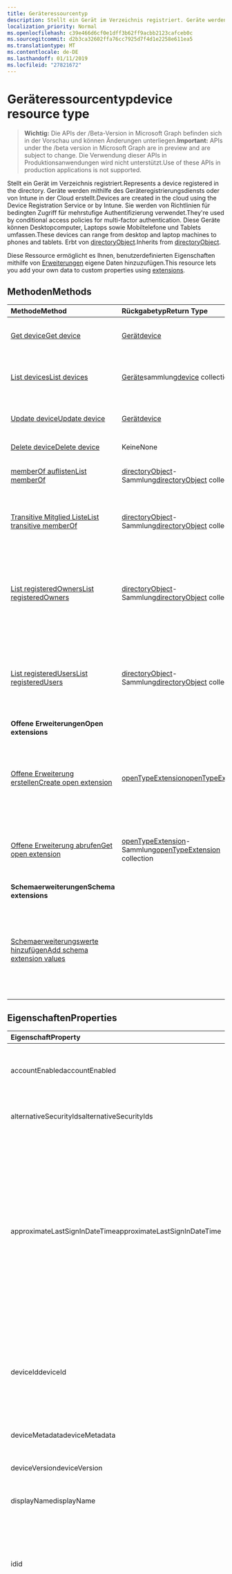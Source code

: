 ```yaml
---
title: Geräteressourcentyp
description: Stellt ein Gerät im Verzeichnis registriert. Geräte werden mithilfe des Geräteregistrierungsdiensts oder von Intune in der Cloud erstellt. Sie werden von Richtlinien für bedingten Zugriff für mehrstufige Authentifizierung verwendet. Diese Geräte können Desktopcomputer, Laptops sowie Mobiltelefone und Tablets umfassen. Erbt von directoryObject.
localization_priority: Normal
ms.openlocfilehash: c39e466d6cf0e1dff3b62ff9acbb2123cafceb0c
ms.sourcegitcommit: d2b3ca32602ffa76cc7925d7f4d1e2258e611ea5
ms.translationtype: MT
ms.contentlocale: de-DE
ms.lasthandoff: 01/11/2019
ms.locfileid: "27821672"
---
```

# <a name="device-resource-type"></a><span data-ttu-id="dc2c1-107">Geräteressourcentyp</span><span class="sxs-lookup"><span data-stu-id="dc2c1-107">device resource type</span></span>

> <span data-ttu-id="dc2c1-108">**Wichtig:** Die APIs der /Beta-Version in Microsoft Graph befinden sich in der Vorschau und können Änderungen unterliegen.</span><span class="sxs-lookup"><span data-stu-id="dc2c1-108">**Important:** APIs under the /beta version in Microsoft Graph are in preview and are subject to change.</span></span> <span data-ttu-id="dc2c1-109">Die Verwendung dieser APIs in Produktionsanwendungen wird nicht unterstützt.</span><span class="sxs-lookup"><span data-stu-id="dc2c1-109">Use of these APIs in production applications is not supported.</span></span>

<span data-ttu-id="dc2c1-110">Stellt ein Gerät im Verzeichnis registriert.</span><span class="sxs-lookup"><span data-stu-id="dc2c1-110">Represents a device registered in the directory.</span></span> <span data-ttu-id="dc2c1-111">Geräte werden mithilfe des Geräteregistrierungsdiensts oder von Intune in der Cloud erstellt.</span><span class="sxs-lookup"><span data-stu-id="dc2c1-111">Devices are created in the cloud using the Device Registration Service or by Intune.</span></span> <span data-ttu-id="dc2c1-112">Sie werden von Richtlinien für bedingten Zugriff für mehrstufige Authentifizierung verwendet.</span><span class="sxs-lookup"><span data-stu-id="dc2c1-112">They're used by conditional access policies for multi-factor authentication.</span></span> <span data-ttu-id="dc2c1-113">Diese Geräte können Desktopcomputer, Laptops sowie Mobiltelefone und Tablets umfassen.</span><span class="sxs-lookup"><span data-stu-id="dc2c1-113">These devices can range from desktop and laptop machines to phones and tablets.</span></span> <span data-ttu-id="dc2c1-114">Erbt von [directoryObject](directoryobject.md).</span><span class="sxs-lookup"><span data-stu-id="dc2c1-114">Inherits from [directoryObject](directoryobject.md).</span></span>

<span data-ttu-id="dc2c1-115">Diese Ressource ermöglicht es Ihnen, benutzerdefinierten Eigenschaften mithilfe von [Erweiterungen](/graph/extensibility-overview) eigene Daten hinzuzufügen.</span><span class="sxs-lookup"><span data-stu-id="dc2c1-115">This resource lets you add your own data to custom properties using [extensions](/graph/extensibility-overview).</span></span>

## <a name="methods"></a><span data-ttu-id="dc2c1-116">Methoden</span><span class="sxs-lookup"><span data-stu-id="dc2c1-116">Methods</span></span>

| <span data-ttu-id="dc2c1-117">Methode</span><span class="sxs-lookup"><span data-stu-id="dc2c1-117">Method</span></span>       | <span data-ttu-id="dc2c1-118">Rückgabetyp</span><span class="sxs-lookup"><span data-stu-id="dc2c1-118">Return Type</span></span>  |<span data-ttu-id="dc2c1-119">Beschreibung</span><span class="sxs-lookup"><span data-stu-id="dc2c1-119">Description</span></span>|
|:---------------|:--------|:----------|
|[<span data-ttu-id="dc2c1-120">Get device</span><span class="sxs-lookup"><span data-stu-id="dc2c1-120">Get device</span></span>](../api/device-get.md) | [<span data-ttu-id="dc2c1-121">Gerät</span><span class="sxs-lookup"><span data-stu-id="dc2c1-121">device</span></span>](device.md) |<span data-ttu-id="dc2c1-122">Lesen Sie Eigenschaften und Beziehungen des Geräts-Objekts.</span><span class="sxs-lookup"><span data-stu-id="dc2c1-122">Read properties and relationships of device object.</span></span>|
|[<span data-ttu-id="dc2c1-123">List devices</span><span class="sxs-lookup"><span data-stu-id="dc2c1-123">List devices</span></span>](../api/device-list.md) | <span data-ttu-id="dc2c1-124">[Geräte](device.md)sammlung</span><span class="sxs-lookup"><span data-stu-id="dc2c1-124">[device](device.md) collection</span></span>| <span data-ttu-id="dc2c1-125">Dient zum Abrufen einer Liste von Geräten, die in dem Verzeichnis registriert sind.</span><span class="sxs-lookup"><span data-stu-id="dc2c1-125">Retrieve a list of devices registered in the directory.</span></span> |
|[<span data-ttu-id="dc2c1-126">Update device</span><span class="sxs-lookup"><span data-stu-id="dc2c1-126">Update device</span></span>](../api/device-update.md) | [<span data-ttu-id="dc2c1-127">Gerät</span><span class="sxs-lookup"><span data-stu-id="dc2c1-127">device</span></span>](device.md)  |<span data-ttu-id="dc2c1-128">Aktualisieren Sie die Eigenschaften des Geräts-Objekts.</span><span class="sxs-lookup"><span data-stu-id="dc2c1-128">Update the properties of the device object.</span></span> |
|[<span data-ttu-id="dc2c1-129">Delete device</span><span class="sxs-lookup"><span data-stu-id="dc2c1-129">Delete device</span></span>](../api/device-delete.md) | <span data-ttu-id="dc2c1-130">Keine</span><span class="sxs-lookup"><span data-stu-id="dc2c1-130">None</span></span> |<span data-ttu-id="dc2c1-131">Das Objekt zu löschen.</span><span class="sxs-lookup"><span data-stu-id="dc2c1-131">Delete the device object.</span></span> |
|[<span data-ttu-id="dc2c1-132">memberOf auflisten</span><span class="sxs-lookup"><span data-stu-id="dc2c1-132">List memberOf</span></span>](../api/device-list-memberof.md) |<span data-ttu-id="dc2c1-133">[directoryObject](directoryobject.md)-Sammlung</span><span class="sxs-lookup"><span data-stu-id="dc2c1-133">[directoryObject](directoryobject.md) collection</span></span>| <span data-ttu-id="dc2c1-134">Auflisten der Gruppen, denen das Gerät ein direktes Mitglied ist.</span><span class="sxs-lookup"><span data-stu-id="dc2c1-134">List the groups that the device is a direct member of.</span></span> |
|[<span data-ttu-id="dc2c1-135">Transitive Mitglied Liste</span><span class="sxs-lookup"><span data-stu-id="dc2c1-135">List transitive memberOf</span></span>](../api/device-list-transitivememberof.md) |<span data-ttu-id="dc2c1-136">[directoryObject](directoryobject.md)-Sammlung</span><span class="sxs-lookup"><span data-stu-id="dc2c1-136">[directoryObject](directoryobject.md) collection</span></span>| <span data-ttu-id="dc2c1-137">Auflisten der Gruppen, denen das Gerät ein Mitglied ist.</span><span class="sxs-lookup"><span data-stu-id="dc2c1-137">List the groups that the device is a member of.</span></span> <span data-ttu-id="dc2c1-138">Dieser Vorgang ist transitiv.</span><span class="sxs-lookup"><span data-stu-id="dc2c1-138">This operation is transitive.</span></span> |
|[<span data-ttu-id="dc2c1-139">List registeredOwners</span><span class="sxs-lookup"><span data-stu-id="dc2c1-139">List registeredOwners</span></span>](../api/device-list-registeredowners.md) |<span data-ttu-id="dc2c1-140">[directoryObject](directoryobject.md)-Sammlung</span><span class="sxs-lookup"><span data-stu-id="dc2c1-140">[directoryObject](directoryobject.md) collection</span></span>| <span data-ttu-id="dc2c1-141">Dient zum Abrufen der Benutzer, die registrierte Besitzer des Geräts in der registeredOwners-Navigationseigenschaft sind.</span><span class="sxs-lookup"><span data-stu-id="dc2c1-141">Get the users that are registered owners of the device from the registeredOwners navigation property.</span></span>|
|[<span data-ttu-id="dc2c1-142">List registeredUsers</span><span class="sxs-lookup"><span data-stu-id="dc2c1-142">List registeredUsers</span></span>](../api/device-list-registeredusers.md) |<span data-ttu-id="dc2c1-143">[directoryObject](directoryobject.md)-Sammlung</span><span class="sxs-lookup"><span data-stu-id="dc2c1-143">[directoryObject](directoryobject.md) collection</span></span>| <span data-ttu-id="dc2c1-144">Dient zum Abrufen registrierter Benutzer des Geräts aus der registeredUsers-Navigationseigenschaft.</span><span class="sxs-lookup"><span data-stu-id="dc2c1-144">Get the registered users of the device from the registeredUsers navigation property.</span></span>|
|<span data-ttu-id="dc2c1-145">**Offene Erweiterungen**</span><span class="sxs-lookup"><span data-stu-id="dc2c1-145">**Open extensions**</span></span>| | |
|[<span data-ttu-id="dc2c1-146">Offene Erweiterung erstellen</span><span class="sxs-lookup"><span data-stu-id="dc2c1-146">Create open extension</span></span>](../api/opentypeextension-post-opentypeextension.md) |[<span data-ttu-id="dc2c1-147">openTypeExtension</span><span class="sxs-lookup"><span data-stu-id="dc2c1-147">openTypeExtension</span></span>](opentypeextension.md)| <span data-ttu-id="dc2c1-148">Erstellt eine offene Erweiterung und fügt benutzerdefinierte Eigenschaften zu einer neuen oder vorhandenen Ressource hinzu.</span><span class="sxs-lookup"><span data-stu-id="dc2c1-148">Create an open extension and add custom properties to a new or existing resource.</span></span>|
|[<span data-ttu-id="dc2c1-149">Offene Erweiterung abrufen</span><span class="sxs-lookup"><span data-stu-id="dc2c1-149">Get open extension</span></span>](../api/opentypeextension-get.md) |<span data-ttu-id="dc2c1-150">[openTypeExtension](opentypeextension.md)-Sammlung</span><span class="sxs-lookup"><span data-stu-id="dc2c1-150">[openTypeExtension](opentypeextension.md) collection</span></span>| <span data-ttu-id="dc2c1-151">Dient zum Abrufen einer offenen Erweiterung, die durch den Erweiterungsnamen identifiziert wird.</span><span class="sxs-lookup"><span data-stu-id="dc2c1-151">Get an open extension identified by the extension name.</span></span>|
|<span data-ttu-id="dc2c1-152">**Schemaerweiterungen**</span><span class="sxs-lookup"><span data-stu-id="dc2c1-152">**Schema extensions**</span></span>| | |
|[<span data-ttu-id="dc2c1-153">Schemaerweiterungswerte hinzufügen</span><span class="sxs-lookup"><span data-stu-id="dc2c1-153">Add schema extension values</span></span>](/graph/extensibility-schema-groups) || <span data-ttu-id="dc2c1-154">Dient zum Erstellen einer Schemaerweiterungsdefinition und anschließenden Verwenden der Definition zum Hinzufügen benutzerdefinierter typisierter Daten zu einer Ressource.</span><span class="sxs-lookup"><span data-stu-id="dc2c1-154">Create a schema extension definition and then use it to add custom typed data to a resource.</span></span>|

## <a name="properties"></a><span data-ttu-id="dc2c1-155">Eigenschaften</span><span class="sxs-lookup"><span data-stu-id="dc2c1-155">Properties</span></span>
| <span data-ttu-id="dc2c1-156">Eigenschaft</span><span class="sxs-lookup"><span data-stu-id="dc2c1-156">Property</span></span>     | <span data-ttu-id="dc2c1-157">Typ</span><span class="sxs-lookup"><span data-stu-id="dc2c1-157">Type</span></span>   |<span data-ttu-id="dc2c1-158">Beschreibung</span><span class="sxs-lookup"><span data-stu-id="dc2c1-158">Description</span></span>|
|:---------------|:--------|:----------|
|<span data-ttu-id="dc2c1-159">accountEnabled</span><span class="sxs-lookup"><span data-stu-id="dc2c1-159">accountEnabled</span></span>|<span data-ttu-id="dc2c1-160">Boolean</span><span class="sxs-lookup"><span data-stu-id="dc2c1-160">Boolean</span></span>| <span data-ttu-id="dc2c1-161">**true**, wenn das Konto aktiviert ist; andernfalls **false**.</span><span class="sxs-lookup"><span data-stu-id="dc2c1-161">**true** if the account is enabled; otherwise, **false**.</span></span> <span data-ttu-id="dc2c1-162">Der Standardwert ist true.</span><span class="sxs-lookup"><span data-stu-id="dc2c1-162">default is true.</span></span>|
|<span data-ttu-id="dc2c1-163">alternativeSecurityIds</span><span class="sxs-lookup"><span data-stu-id="dc2c1-163">alternativeSecurityIds</span></span>|<span data-ttu-id="dc2c1-164">alternativeSecurityId-Sammlung</span><span class="sxs-lookup"><span data-stu-id="dc2c1-164">alternativeSecurityId collection</span></span>| <span data-ttu-id="dc2c1-165">Nur für internen Gebrauch.</span><span class="sxs-lookup"><span data-stu-id="dc2c1-165">For internal use only.</span></span> <span data-ttu-id="dc2c1-166">Lässt keine Nullwerte zu.</span><span class="sxs-lookup"><span data-stu-id="dc2c1-166">Not nullable.</span></span> |
|<span data-ttu-id="dc2c1-167">approximateLastSignInDateTime</span><span class="sxs-lookup"><span data-stu-id="dc2c1-167">approximateLastSignInDateTime</span></span>|<span data-ttu-id="dc2c1-168">DateTimeOffset</span><span class="sxs-lookup"><span data-stu-id="dc2c1-168">DateTimeOffset</span></span>| <span data-ttu-id="dc2c1-169">Der Timestamp-Typ stellt die Datums- und Uhrzeitinformationen mithilfe des ISO 8601-Formats dar und wird immer in UTC-Zeit angegeben.</span><span class="sxs-lookup"><span data-stu-id="dc2c1-169">The Timestamp type represents date and time information using ISO 8601 format and is always in UTC time.</span></span> <span data-ttu-id="dc2c1-170">Mitternacht UTC-Zeit am 1. Januar 2014 würde z. B. wie folgt aussehen: `'2014-01-01T00:00:00Z'`.</span><span class="sxs-lookup"><span data-stu-id="dc2c1-170">For example, midnight UTC on Jan 1, 2014 would look like this: `'2014-01-01T00:00:00Z'`.</span></span> <span data-ttu-id="dc2c1-171">Schreibgeschützt.</span><span class="sxs-lookup"><span data-stu-id="dc2c1-171">Read-only.</span></span> |
|<span data-ttu-id="dc2c1-172">deviceId</span><span class="sxs-lookup"><span data-stu-id="dc2c1-172">deviceId</span></span>|<span data-ttu-id="dc2c1-173">Guid</span><span class="sxs-lookup"><span data-stu-id="dc2c1-173">Guid</span></span>| <span data-ttu-id="dc2c1-174">Der eindeutige Bezeichner, der vom Azure-Geräteregistrierungsdienst bei der Registrierung festgelegt wird.</span><span class="sxs-lookup"><span data-stu-id="dc2c1-174">Unique identifier set by Azure Device Registration Service at the time of registration.</span></span> |
|<span data-ttu-id="dc2c1-175">deviceMetadata</span><span class="sxs-lookup"><span data-stu-id="dc2c1-175">deviceMetadata</span></span>|<span data-ttu-id="dc2c1-176">String</span><span class="sxs-lookup"><span data-stu-id="dc2c1-176">String</span></span>| <span data-ttu-id="dc2c1-177">Nur für internen Gebrauch.</span><span class="sxs-lookup"><span data-stu-id="dc2c1-177">For internal use only.</span></span> <span data-ttu-id="dc2c1-178">Auf Null festgelegt.</span><span class="sxs-lookup"><span data-stu-id="dc2c1-178">Set to null.</span></span> |
|<span data-ttu-id="dc2c1-179">deviceVersion</span><span class="sxs-lookup"><span data-stu-id="dc2c1-179">deviceVersion</span></span>|<span data-ttu-id="dc2c1-180">Int32</span><span class="sxs-lookup"><span data-stu-id="dc2c1-180">Int32</span></span>| <span data-ttu-id="dc2c1-181">Nur für internen Gebrauch.</span><span class="sxs-lookup"><span data-stu-id="dc2c1-181">For internal use only.</span></span> |
|<span data-ttu-id="dc2c1-182">displayName</span><span class="sxs-lookup"><span data-stu-id="dc2c1-182">displayName</span></span>|<span data-ttu-id="dc2c1-183">String</span><span class="sxs-lookup"><span data-stu-id="dc2c1-183">String</span></span>| <span data-ttu-id="dc2c1-p109">Der Anzeigename für das Gerät. Erforderlich.</span><span class="sxs-lookup"><span data-stu-id="dc2c1-p109">The display name for the device. Required.</span></span> |
|<span data-ttu-id="dc2c1-186">id</span><span class="sxs-lookup"><span data-stu-id="dc2c1-186">id</span></span>|<span data-ttu-id="dc2c1-187">String</span><span class="sxs-lookup"><span data-stu-id="dc2c1-187">String</span></span>|<span data-ttu-id="dc2c1-p110">Die eindeutige ID für das Gerät. Geerbt von [directoryObject](directoryobject.md). Schlüssel, lässt keine Nullwerte zu. Schreibgeschützt.</span><span class="sxs-lookup"><span data-stu-id="dc2c1-p110">The unique identifier for the device. Inherited from [directoryObject](directoryobject.md). Key, Not nullable. Read-only.</span></span>|
|<span data-ttu-id="dc2c1-192">isCompliant</span><span class="sxs-lookup"><span data-stu-id="dc2c1-192">isCompliant</span></span>|<span data-ttu-id="dc2c1-193">Boolean</span><span class="sxs-lookup"><span data-stu-id="dc2c1-193">Boolean</span></span>|<span data-ttu-id="dc2c1-194">**true**, wenn das Gerät den Richtlinien für mobile Geräteverwaltung ( Mobile Device Management, MDM) entspricht; andernfalls **false**.</span><span class="sxs-lookup"><span data-stu-id="dc2c1-194">**true** if the device complies with Mobile Device Management (MDM) policies; otherwise, **false**.</span></span> <span data-ttu-id="dc2c1-195">Schreibgeschützt.</span><span class="sxs-lookup"><span data-stu-id="dc2c1-195">Read-only.</span></span> <span data-ttu-id="dc2c1-196">Dies kann nur durch Intune für einen beliebigen Gerätetyp Betriebssystem oder durch eine [genehmigt MDM-app](https://docs.microsoft.com/windows/client-management/mdm/azure-active-directory-integration-with-mdm) für Windows-Betriebssystem Geräte aktualisiert werden.</span><span class="sxs-lookup"><span data-stu-id="dc2c1-196">This can only be updated by Intune for any device OS type or by an [approved MDM app](https://docs.microsoft.com/windows/client-management/mdm/azure-active-directory-integration-with-mdm) for Windows OS devices.</span></span>|
|<span data-ttu-id="dc2c1-197">isManaged</span><span class="sxs-lookup"><span data-stu-id="dc2c1-197">isManaged</span></span>|<span data-ttu-id="dc2c1-198">Boolean</span><span class="sxs-lookup"><span data-stu-id="dc2c1-198">Boolean</span></span>|<span data-ttu-id="dc2c1-199">**true**, wenn das Gerät durch die mobile Geräteverwaltungs-App verwaltet wird; andernfalls **false**.</span><span class="sxs-lookup"><span data-stu-id="dc2c1-199">**true** if the device is managed by a Mobile Device Management (MDM) app; otherwise, **false**.</span></span> <span data-ttu-id="dc2c1-200">Dies kann nur durch Intune für einen beliebigen Gerätetyp Betriebssystem oder durch eine [genehmigt MDM-app](https://docs.microsoft.com/windows/client-management/mdm/azure-active-directory-integration-with-mdm) für Windows-Betriebssystem Geräte aktualisiert werden.</span><span class="sxs-lookup"><span data-stu-id="dc2c1-200">This can only be updated by Intune for any device OS type or by an [approved MDM app](https://docs.microsoft.com/windows/client-management/mdm/azure-active-directory-integration-with-mdm) for Windows OS devices.</span></span> |
|<span data-ttu-id="dc2c1-201">onPremisesLastSyncDateTime</span><span class="sxs-lookup"><span data-stu-id="dc2c1-201">onPremisesLastSyncDateTime</span></span>|<span data-ttu-id="dc2c1-202">DateTimeOffset</span><span class="sxs-lookup"><span data-stu-id="dc2c1-202">DateTimeOffset</span></span>|<span data-ttu-id="dc2c1-203">Der Zeitpunkt der letzten Synchronisierung des Objekts mit dem lokalen Verzeichnis. Der Timestamp-Typ stellt die Datums- und Uhrzeitinformationen mithilfe des ISO 8601-Formats dar und wird immer in UTC-Zeit angegeben.</span><span class="sxs-lookup"><span data-stu-id="dc2c1-203">The last time at which the object was synced with the on-premises directory.The Timestamp type represents date and time information using ISO 8601 format and is always in UTC time.</span></span> <span data-ttu-id="dc2c1-204">Mitternacht UTC-Zeit am 1. Januar 2014 würde z. B. wie folgt aussehen: `'2014-01-01T00:00:00Z'` Schreibgeschützt.</span><span class="sxs-lookup"><span data-stu-id="dc2c1-204">For example, midnight UTC on Jan 1, 2014 would look like this: `'2014-01-01T00:00:00Z'` Read-only.</span></span> |
|<span data-ttu-id="dc2c1-205">onPremisesSyncEnabled</span><span class="sxs-lookup"><span data-stu-id="dc2c1-205">onPremisesSyncEnabled</span></span>|<span data-ttu-id="dc2c1-206">Boolean</span><span class="sxs-lookup"><span data-stu-id="dc2c1-206">Boolean</span></span>|<span data-ttu-id="dc2c1-207">**true**, wenn das Objekt aus einem lokalen Verzeichnis synchronisiert wird; **false**, wenn das Objekt ursprünglich aus einem lokalen Verzeichnis synchronisiert wurde, aber nicht mehr synchronisiert wird; **NULL**, wenn dieses Objekt nie aus einem lokalen Verzeichnis synchronisiert wurde (Standard).</span><span class="sxs-lookup"><span data-stu-id="dc2c1-207">**true** if this object is synced from an on-premises directory; **false** if this object was originally synced from an on-premises directory but is no longer synced; **null** if this object has never been synced from an on-premises directory (default).</span></span> <span data-ttu-id="dc2c1-208">Schreibgeschützt.</span><span class="sxs-lookup"><span data-stu-id="dc2c1-208">Read-only.</span></span>|
|<span data-ttu-id="dc2c1-209">operatingSystem</span><span class="sxs-lookup"><span data-stu-id="dc2c1-209">operatingSystem</span></span>|<span data-ttu-id="dc2c1-210">String</span><span class="sxs-lookup"><span data-stu-id="dc2c1-210">String</span></span>| <span data-ttu-id="dc2c1-p115">Der Typ des Betriebssystems auf dem Gerät. Erforderlich.</span><span class="sxs-lookup"><span data-stu-id="dc2c1-p115">The type of operating system on the device. Required.</span></span> |
|<span data-ttu-id="dc2c1-213">operatingSystemVersion</span><span class="sxs-lookup"><span data-stu-id="dc2c1-213">operatingSystemVersion</span></span>|<span data-ttu-id="dc2c1-214">String</span><span class="sxs-lookup"><span data-stu-id="dc2c1-214">String</span></span>| <span data-ttu-id="dc2c1-215">Auf dem Gerät installierte Betriebssystemversion.
</span><span class="sxs-lookup"><span data-stu-id="dc2c1-215">Operating system version of the device.</span></span> <span data-ttu-id="dc2c1-216">Erforderlich.</span><span class="sxs-lookup"><span data-stu-id="dc2c1-216">Required.</span></span> |
|<span data-ttu-id="dc2c1-217">physicalIds</span><span class="sxs-lookup"><span data-stu-id="dc2c1-217">physicalIds</span></span>|<span data-ttu-id="dc2c1-218">Zeichenfolgenauflistung</span><span class="sxs-lookup"><span data-stu-id="dc2c1-218">String collection</span></span>| <span data-ttu-id="dc2c1-219">Nur für internen Gebrauch.</span><span class="sxs-lookup"><span data-stu-id="dc2c1-219">For internal use only.</span></span> <span data-ttu-id="dc2c1-220">Lässt keine Nullwerte zu.</span><span class="sxs-lookup"><span data-stu-id="dc2c1-220">Not nullable.</span></span> |
|<span data-ttu-id="dc2c1-221">trustType</span><span class="sxs-lookup"><span data-stu-id="dc2c1-221">trustType</span></span>|<span data-ttu-id="dc2c1-222">String</span><span class="sxs-lookup"><span data-stu-id="dc2c1-222">String</span></span>| <span data-ttu-id="dc2c1-223">Typ von Vertrauensstellung für das beigetretene Gerät.</span><span class="sxs-lookup"><span data-stu-id="dc2c1-223">Type of trust for the joined device.</span></span> <span data-ttu-id="dc2c1-224">Schreibgeschützt.</span><span class="sxs-lookup"><span data-stu-id="dc2c1-224">Read-only.</span></span> <span data-ttu-id="dc2c1-225">Mögliche Werte:</span><span class="sxs-lookup"><span data-stu-id="dc2c1-225">Possible values:</span></span> <br /><span data-ttu-id="dc2c1-226">**Arbeitsplatz** - Gibt an *, dass eigene persönliche Geräte mitgebracht werden sollen*</span><span class="sxs-lookup"><span data-stu-id="dc2c1-226">**Workplace** - indicates *bring your own personal devices*</span></span><br /><span data-ttu-id="dc2c1-227">**AzureAd** - Nur Geräte, die mit der Cloud verknüpft sind</span><span class="sxs-lookup"><span data-stu-id="dc2c1-227">**AzureAd** - Cloud only joined devices</span></span><br /><span data-ttu-id="dc2c1-228">**ServerAd** - Lokale Geräte, die der Domäne beigetreten sind, die mit Azure AD verknüpft sind.</span><span class="sxs-lookup"><span data-stu-id="dc2c1-228">**ServerAd** - on-premises domain joined devices joined to Azure AD.</span></span> <span data-ttu-id="dc2c1-229">Weitere Informationen hierzu finden Sie unter [Einführung in die Geräteverwaltung in Azure Active Directory](https://docs.microsoft.com/en-us/azure/active-directory/device-management-introduction)</span><span class="sxs-lookup"><span data-stu-id="dc2c1-229">For more details, see [Introduction to device management in Azure Active Directory](https://docs.microsoft.com/en-us/azure/active-directory/device-management-introduction)</span></span> |
|<span data-ttu-id="dc2c1-230">Name</span><span class="sxs-lookup"><span data-stu-id="dc2c1-230">Name</span></span>| <span data-ttu-id="dc2c1-231">String</span><span class="sxs-lookup"><span data-stu-id="dc2c1-231">String</span></span> | <span data-ttu-id="dc2c1-232">Der Anzeigename eines Geräts.</span><span class="sxs-lookup"><span data-stu-id="dc2c1-232">Friendly name of a device.</span></span> <span data-ttu-id="dc2c1-233">Nur zurückgegeben, wenn sich Benutzer mit einem Microsoft-Konto als Teil des Project-ROM anmeldet.</span><span class="sxs-lookup"><span data-stu-id="dc2c1-233">Only returned if user signs in with a Microsoft account as part of Project Rome.</span></span> |
|<span data-ttu-id="dc2c1-234">Status</span><span class="sxs-lookup"><span data-stu-id="dc2c1-234">Status</span></span> | <span data-ttu-id="dc2c1-235">String</span><span class="sxs-lookup"><span data-stu-id="dc2c1-235">String</span></span>| <span data-ttu-id="dc2c1-236">Gerät ist online oder offline.</span><span class="sxs-lookup"><span data-stu-id="dc2c1-236">Device is online or offline.</span></span> <span data-ttu-id="dc2c1-237">Nur zurückgegeben, wenn sich Benutzer mit einem Microsoft-Konto als Teil des Project-ROM anmeldet.</span><span class="sxs-lookup"><span data-stu-id="dc2c1-237">Only returned if user signs in with a Microsoft account as part of Project Rome.</span></span> |
|<span data-ttu-id="dc2c1-238">Plattform</span><span class="sxs-lookup"><span data-stu-id="dc2c1-238">Platform</span></span> |<span data-ttu-id="dc2c1-239">String</span><span class="sxs-lookup"><span data-stu-id="dc2c1-239">String</span></span>|<span data-ttu-id="dc2c1-240">Plattform des Geräts.</span><span class="sxs-lookup"><span data-stu-id="dc2c1-240">Platform of device.</span></span> <span data-ttu-id="dc2c1-241">Nur zurückgegeben, wenn sich Benutzer mit einem Microsoft-Konto als Teil des Project-ROM anmeldet.</span><span class="sxs-lookup"><span data-stu-id="dc2c1-241">Only returned if user signs in with a Microsoft account as part of Project Rome.</span></span> <span data-ttu-id="dc2c1-242">Nur zurückgegeben, wenn sich Benutzer mit einem Microsoft-Konto als Teil des Project-ROM anmeldet.</span><span class="sxs-lookup"><span data-stu-id="dc2c1-242">Only returned if user signs in with a Microsoft account as part of Project Rome.</span></span>|
|<span data-ttu-id="dc2c1-243">Art</span><span class="sxs-lookup"><span data-stu-id="dc2c1-243">Kind</span></span>| <span data-ttu-id="dc2c1-244">String</span><span class="sxs-lookup"><span data-stu-id="dc2c1-244">String</span></span>| <span data-ttu-id="dc2c1-245">Formfaktor des Geräts.</span><span class="sxs-lookup"><span data-stu-id="dc2c1-245">Form factor of device.</span></span> <span data-ttu-id="dc2c1-246">Nur zurückgegeben, wenn sich Benutzer mit einem Microsoft-Konto als Teil des Project-ROM anmeldet.</span><span class="sxs-lookup"><span data-stu-id="dc2c1-246">Only returned if user signs in with a Microsoft account as part of Project Rome.</span></span> |
|<span data-ttu-id="dc2c1-247">Model</span><span class="sxs-lookup"><span data-stu-id="dc2c1-247">Model</span></span>| <span data-ttu-id="dc2c1-248">String</span><span class="sxs-lookup"><span data-stu-id="dc2c1-248">String</span></span>| <span data-ttu-id="dc2c1-249">Modell des Geräts.</span><span class="sxs-lookup"><span data-stu-id="dc2c1-249">Model of device.</span></span> <span data-ttu-id="dc2c1-250">Nur zurückgegeben, wenn sich Benutzer mit einem Microsoft-Konto als Teil des Project-ROM anmeldet.</span><span class="sxs-lookup"><span data-stu-id="dc2c1-250">Only returned if user signs in with a Microsoft account as part of Project Rome.</span></span> |
|<span data-ttu-id="dc2c1-251">Hersteller</span><span class="sxs-lookup"><span data-stu-id="dc2c1-251">Manufacturer</span></span>| <span data-ttu-id="dc2c1-252">String</span><span class="sxs-lookup"><span data-stu-id="dc2c1-252">String</span></span>| <span data-ttu-id="dc2c1-253">Hersteller des Geräts.</span><span class="sxs-lookup"><span data-stu-id="dc2c1-253">Manufacturer of device.</span></span> <span data-ttu-id="dc2c1-254">Nur zurückgegeben, wenn sich Benutzer mit einem Microsoft-Konto als Teil des Project-ROM anmeldet.</span><span class="sxs-lookup"><span data-stu-id="dc2c1-254">Only returned if user signs in with a Microsoft account as part of Project Rome.</span></span> |

## <a name="relationships"></a><span data-ttu-id="dc2c1-255">Beziehungen</span><span class="sxs-lookup"><span data-stu-id="dc2c1-255">Relationships</span></span>
| <span data-ttu-id="dc2c1-256">Beziehung</span><span class="sxs-lookup"><span data-stu-id="dc2c1-256">Relationship</span></span> | <span data-ttu-id="dc2c1-257">Typ</span><span class="sxs-lookup"><span data-stu-id="dc2c1-257">Type</span></span>   |<span data-ttu-id="dc2c1-258">Beschreibung</span><span class="sxs-lookup"><span data-stu-id="dc2c1-258">Description</span></span>|
|:---------------|:--------|:----------|
|<span data-ttu-id="dc2c1-259">Erweiterungen</span><span class="sxs-lookup"><span data-stu-id="dc2c1-259">extensions</span></span>|<span data-ttu-id="dc2c1-260">[extension](extension.md)-Sammlung</span><span class="sxs-lookup"><span data-stu-id="dc2c1-260">[extension](extension.md) collection</span></span>|<span data-ttu-id="dc2c1-p126">Die Sammlung der für das Gerät definierten offenen Erweiterungen. Schreibgeschützt. Lässt Nullwerte zu.</span><span class="sxs-lookup"><span data-stu-id="dc2c1-p126">The collection of open extensions defined for the device. Read-only. Nullable.</span></span>|
|<span data-ttu-id="dc2c1-264">registeredOwners</span><span class="sxs-lookup"><span data-stu-id="dc2c1-264">registeredOwners</span></span>|<span data-ttu-id="dc2c1-265">[directoryObject](directoryobject.md)-Sammlung</span><span class="sxs-lookup"><span data-stu-id="dc2c1-265">[directoryObject](directoryobject.md) collection</span></span>| <span data-ttu-id="dc2c1-266">Der Benutzer, dessen Gerät mit der Cloud verknüpft ist oder der sein persönliches Gerät registriert hat.</span><span class="sxs-lookup"><span data-stu-id="dc2c1-266">The user that cloud joined the device or registered their personal device.</span></span> <span data-ttu-id="dc2c1-267">Der registrierte Besitzer wird zum Zeitpunkt der Registrierung festgelegt.</span><span class="sxs-lookup"><span data-stu-id="dc2c1-267">The registered owner is set at the time of registration.</span></span> <span data-ttu-id="dc2c1-268">Derzeit kann jeweils nur ein Besitzer vorhanden sein.</span><span class="sxs-lookup"><span data-stu-id="dc2c1-268">Currently, there can be only one owner.</span></span> <span data-ttu-id="dc2c1-269">Schreibgeschützt.</span><span class="sxs-lookup"><span data-stu-id="dc2c1-269">Read-only.</span></span> <span data-ttu-id="dc2c1-270">Lässt Nullwerte zu.</span><span class="sxs-lookup"><span data-stu-id="dc2c1-270">Nullable.</span></span>|
|<span data-ttu-id="dc2c1-271">registeredUsers</span><span class="sxs-lookup"><span data-stu-id="dc2c1-271">registeredUsers</span></span>|<span data-ttu-id="dc2c1-272">[directoryObject](directoryobject.md)-Sammlung</span><span class="sxs-lookup"><span data-stu-id="dc2c1-272">[directoryObject](directoryobject.md) collection</span></span>| <span data-ttu-id="dc2c1-273">Auflistung von Benutzern, die registrierte Benutzer des Geräts sind.</span><span class="sxs-lookup"><span data-stu-id="dc2c1-273">Collection of registered users of the device.</span></span> <span data-ttu-id="dc2c1-274">Für mit der Cloud verknüpfte Geräte und registrierte persönliche Geräte werden registrierte Benutzer bei der Registrierung auf den gleichen Wert wie registrierte Besitzer festgelegt.</span><span class="sxs-lookup"><span data-stu-id="dc2c1-274">For cloud joined devices and registered personal devices, registered users are set to the same value as registered owners at the time of registration.</span></span> <span data-ttu-id="dc2c1-275">Schreibgeschützt.</span><span class="sxs-lookup"><span data-stu-id="dc2c1-275">Read-only.</span></span> <span data-ttu-id="dc2c1-276">Lässt Nullwerte zu.</span><span class="sxs-lookup"><span data-stu-id="dc2c1-276">Nullable.</span></span>|
|<span data-ttu-id="dc2c1-277">Erweiterungen</span><span class="sxs-lookup"><span data-stu-id="dc2c1-277">extensions</span></span>|<span data-ttu-id="dc2c1-278">[extension](extension.md)-Sammlung</span><span class="sxs-lookup"><span data-stu-id="dc2c1-278">[extension](extension.md) collection</span></span>|<span data-ttu-id="dc2c1-279">Die Auflistung der open-Erweiterungen für das Gerät definiert.</span><span class="sxs-lookup"><span data-stu-id="dc2c1-279">The collection of open extensions defined for the device.</span></span> <span data-ttu-id="dc2c1-280">Lässt Nullwerte zu.</span><span class="sxs-lookup"><span data-stu-id="dc2c1-280">Nullable.</span></span>|
|<span data-ttu-id="dc2c1-281">registeredOwners</span><span class="sxs-lookup"><span data-stu-id="dc2c1-281">registeredOwners</span></span>|<span data-ttu-id="dc2c1-282">[directoryObject](directoryobject.md)-Sammlung</span><span class="sxs-lookup"><span data-stu-id="dc2c1-282">[directoryObject](directoryobject.md) collection</span></span>|<span data-ttu-id="dc2c1-p130">Benutzer, die registrierte Besitzer des Geräts sind. Schreibgeschützt. Lässt Nullwerte zu.</span><span class="sxs-lookup"><span data-stu-id="dc2c1-p130">Users that are registered owners of the device. Read-only. Nullable.</span></span>|
|<span data-ttu-id="dc2c1-286">registeredUsers</span><span class="sxs-lookup"><span data-stu-id="dc2c1-286">registeredUsers</span></span>|<span data-ttu-id="dc2c1-287">[directoryObject](directoryobject.md)-Sammlung</span><span class="sxs-lookup"><span data-stu-id="dc2c1-287">[directoryObject](directoryobject.md) collection</span></span>|<span data-ttu-id="dc2c1-p131">Benutzer, die registrierte Benutzer des Geräts sind. Schreibgeschützt. Lässt Nullwerte zu.</span><span class="sxs-lookup"><span data-stu-id="dc2c1-p131">Users that are registered users of the device. Read-only. Nullable.</span></span>|
|<span data-ttu-id="dc2c1-291">Befehle</span><span class="sxs-lookup"><span data-stu-id="dc2c1-291">commands</span></span> | <span data-ttu-id="dc2c1-292">Collection(Microsoft.Graph.Command)</span><span class="sxs-lookup"><span data-stu-id="dc2c1-292">Collection(microsoft.graph.command)</span></span> | <span data-ttu-id="dc2c1-293">Befehle, die an dieses Gerät gesendet</span><span class="sxs-lookup"><span data-stu-id="dc2c1-293">Set of commands sent to this device</span></span>|

## <a name="json-representation"></a><span data-ttu-id="dc2c1-294">JSON-Darstellung</span><span class="sxs-lookup"><span data-stu-id="dc2c1-294">JSON representation</span></span>

<span data-ttu-id="dc2c1-295">Es folgt eine JSON-Darstellung der Ressource.</span><span class="sxs-lookup"><span data-stu-id="dc2c1-295">The following is a JSON representation of the resource.</span></span>

<!-- {
  "blockType": "resource",
  "optionalProperties": [
    "extensions",
    "registeredOwners",
    "registeredUsers"
  ],
  "keyProperty": "id",
  "@odata.type": "microsoft.graph.device"
}-->

```json
{
  "accountEnabled": true,
  "approximateLastSignInDateTime": "String (timestamp)",
  "deviceId": "string",
  "deviceMetadata": "string",
  "deviceVersion": 1024,
  "displayName": "string",
  "id": "string (identifier)",
  "isCompliant": true,
  "isManaged": true,
  "onPremisesLastSyncDateTime": "String (timestamp)",
  "onPremisesSyncEnabled": true,
  "operatingSystem": "string",
  "operatingSystemVersion": "string",
  "physicalIds": ["string"],
  "trustType": "string",
  "Name": "string",
  "Status": "string",
  "Platform": "string",
  "Kind": "string",
  "Model": "string",
  "Manufacturer": "string"
}
```

## <a name="see-also"></a><span data-ttu-id="dc2c1-296">Weitere Artikel</span><span class="sxs-lookup"><span data-stu-id="dc2c1-296">See also</span></span>

- [<span data-ttu-id="dc2c1-297">Hinzufügen von benutzerdefinierten Daten zu Ressourcen mithilfe von Erweiterungen</span><span class="sxs-lookup"><span data-stu-id="dc2c1-297">Add custom data to resources using extensions</span></span>](/graph/extensibility-overview)
- [<span data-ttu-id="dc2c1-298">Hinzufügen von benutzerdefinierten Daten zu Benutzern mithilfe offener Erweiterungen</span><span class="sxs-lookup"><span data-stu-id="dc2c1-298">Add custom data to users using open extensions</span></span>](/graph/extensibility-open-users)
- [<span data-ttu-id="dc2c1-299">Hinzufügen von benutzerdefinierten Daten zu Gruppen mithilfe von Schemaerweiterungen</span><span class="sxs-lookup"><span data-stu-id="dc2c1-299">Add custom data to groups using schema extensions</span></span>](/graph/extensibility-schema-groups)

<!-- uuid: 8fcb5dbc-d5aa-4681-8e31-b001d5168d79
2015-10-25 14:57:30 UTC -->
<!-- {
  "type": "#page.annotation",
  "description": "device resource",
  "keywords": "",
  "section": "documentation",
  "tocPath": ""
}-->
